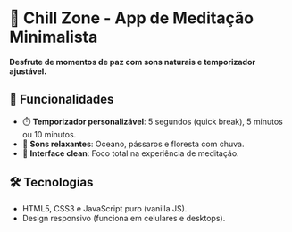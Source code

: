 # 🌿 Chill Zone - App de Meditação Minimalista

**Desfrute de momentos de paz com sons naturais e temporizador ajustável.**  

## 🎯 Funcionalidades
- ⏱️ **Temporizador personalizável**: 5 segundos (quick break), 5 minutos ou 10 minutos.
- 🌊 **Sons relaxantes**: Oceano, pássaros e floresta com chuva.
- 🎨 **Interface clean**: Foco total na experiência de meditação.

## 🛠️ Tecnologias
- HTML5, CSS3 e JavaScript puro (vanilla JS).
- Design responsivo (funciona em celulares e desktops).
